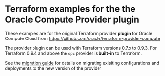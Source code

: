 Terraform examples for the the Oracle Compute Provider plugin
=============================================================

These examples are for the original Terraform provider **plugin** for Oracle Compute Cloud from https://github.com/oracle/terraform-provider-compute

The provider plugin can be used with Terraform versions 0.7.x to 0.9.3. For Terraform 0.9.4 and above the `opc` provider is **built-in** to Terraform.

See the [migration guide](../MIGRATION.md) for details on migrating exisiting configurations and deployments to the new version of the provider
